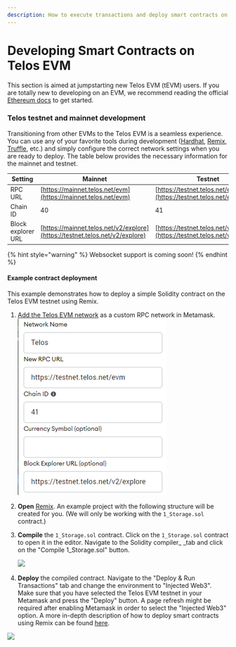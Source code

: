 ```yaml
---
description: How to execute transactions and deploy smart contracts on the Telos EVM
---
```


# Developing Smart Contracts on Telos EVM

This section is aimed at jumpstarting new Telos EVM (tEVM) users. If you are totally new to developing on an EVM, we recommend reading the official [Ethereum docs](https://ethereum.org/en/developers/docs/) to get started.

### Telos testnet and mainnet development

Transitioning from other EVMs to the Telos EVM is a seamless experience. You can use any of your favorite tools during development ([Hardhat](https://hardhat.org/getting-started/), [Remix](https://remix.ethereum.org), [Truffle](https://www.trufflesuite.com/docs/truffle/overview), etc.) and simply configure the correct network settings when you are ready to deploy. The table below provides the necessary information for the mainnet and testnet.

| **Setting**        | **Mainnet**                                                                  | **Testnet**                                                                  |
| ------------------ | ---------------------------------------------------------------------------- | ---------------------------------------------------------------------------- |
| RPC URL            | [https://mainnet.telos.net/evm](https://mainnet.telos.net/evm)               | [https://testnet.telos.net/evm](https://testnet.telos.net/evm)               |
| Chain ID           | 40                                                                           | 41                                                                           |
| Block explorer URL | [https://mainnet.telos.net/v2/explore](https://testnet.telos.net/v2/explore) | [https://testnet.telos.net/v2/explore](https://testnet.telos.net/v2/explore) |

{% hint style="warning" %}
Websocket support is coming soon!
{% endhint %}

#### Example contract deployment

This example demonstrates how to deploy a simple Solidity contract on the Telos EVM testnet using Remix.&#x20;

1. [Add the Telos EVM network](../getting-started/creating-an-evm-address-in-telos-wallet.md#connecting-metamask) as a custom RPC network in Metamask.![](<../../.gitbook/assets/image (12).png>)
2. **Open** [Remix](https://remix.ethereum.org). An example project with the following structure will be created for you. (We will only be working with the `1_Storage.sol` contract.)
3.  **Compile** the `1_Storage.sol` contract. Click on the `1_Storage.sol` contract to open it in the editor. Navigate to the Solidity compiler_ _tab and click on the "Compile 1\_Storage.sol" button.

    ![](<../../.gitbook/assets/Selection\_147 (2).png>)
4. **Deploy** the compiled contract. Navigate to the "Deploy & Run Transactions" tab and change the environment to "Injected Web3". Make sure that you have selected the Telos EVM testnet in your Metamask and press the "Deploy" button. A page refresh might be required after enabling Metamask in order to select the "Injected Web3" option. A more in-depth description of how to deploy smart contracts using Remix can be found [here](https://remix-ide.readthedocs.io/en/latest/create\_deploy.html).

![](../../.gitbook/assets/Selection\_148.png)



